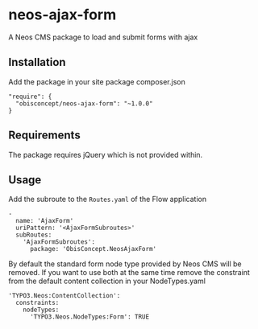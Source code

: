 # neos-ajax-form
A Neos CMS package to load and submit forms with ajax

## Installation
Add the package in your site package composer.json

```
"require": {
  "obisconcept/neos-ajax-form": "~1.0.0"
}
```

## Requirements
The package requires jQuery which is not provided within.

## Usage
Add the subroute to the `Routes.yaml` of the Flow application

```
-
  name: 'AjaxForm'
  uriPattern: '<AjaxFormSubroutes>'
  subRoutes:
    'AjaxFormSubroutes':
      package: 'ObisConcept.NeosAjaxForm'
```

By default the standard form node type provided by Neos CMS will be removed. If you want to use both at the same time remove the constraint from the default content collection in your NodeTypes.yaml

```
'TYPO3.Neos:ContentCollection':
  constraints:
    nodeTypes:
      'TYPO3.Neos.NodeTypes:Form': TRUE
```
